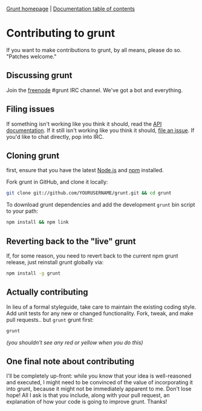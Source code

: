 [Grunt homepage](http://gruntjs.com/) | [Documentation table of contents](toc.md)

# Contributing to grunt

If you want to make contributions to grunt, by all means, please do so. "Patches welcome."

## Discussing grunt

Join the [freenode](http://freenode.net/) #grunt IRC channel. We've got a bot and everything.

## Filing issues

If something isn't working like you think it should, read the [API documentation](api.md). If it still isn't working like you think it should, [file an issue](https://github.com/gruntjs/grunt/issues). If you'd like to chat directly, pop into IRC.

## Cloning grunt

first, ensure that you have the latest [Node.js](http://nodejs.org/) and [npm](http://npmjs.org/) installed.

Fork grunt in GitHub, and clone it locally:

```bash
git clone git://github.com/YOURUSERNAME/grunt.git && cd grunt
```

To download grunt dependencies and add the development `grunt` bin script to your path:

```bash
npm install && npm link
```

## Reverting back to the "live" grunt

If, for some reason, you need to revert back to the current npm grunt release, just reinstall grunt globally via:

```bash
npm install -g grunt
```

## Actually contributing

In lieu of a formal styleguide, take care to maintain the existing coding style. Add unit tests for any new or changed functionality. Fork, tweak, and make pull requests.. but `grunt` grunt first:

```bash
grunt
```

_(you shouldn't see any red or yellow when you do this)_

## One final note about contributing

I'll be completely up-front: while you know that your idea is well-reasoned and executed, I might need to be convinced of the value of incorporating it into grunt, because it might not be immediately apparent to me. Don't lose hope! All I ask is that you include, along with your pull request, an explanation of how your code is going to improve grunt. Thanks!
